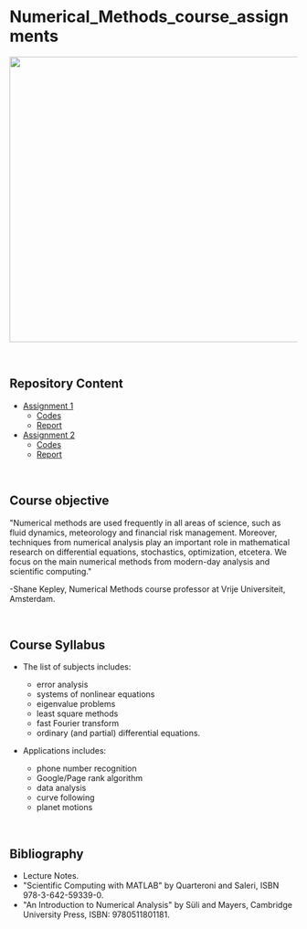 # Numerical_Methods_course_assignments

<p align="center">
<img width="700" height="500" src="https://numericalmethodssullivan.github.io/images/bookcoverimage.png">
</p>

</br>

## Repository Content

- [Assignment 1](ASSIGNMENT_1)
  - [Codes](ASSIGNMENT_1/Codes)
  - [Report](ASSIGNMENT_1/Report)
- [Assignment 2](ASSIGNMENT_2)
  - [Codes](ASSIGNMENT_2/Codes)
  - [Report](ASSIGNMENT_2/Report)
  
</br>

## Course objective

"Numerical methods are used frequently in all areas of science, such as fluid dynamics, meteorology and financial risk management. Moreover, techniques from numerical analysis play an important role in mathematical research on differential equations, stochastics, optimization, etcetera. We focus on the main numerical methods from modern-day analysis and scientific computing."

-Shane Kepley, Numerical Methods course professor at Vrije Universiteit, Amsterdam.

</br>

## Course Syllabus

- The list of subjects includes:
  - error analysis
  - systems of nonlinear equations
  - eigenvalue problems
  - least square methods
  - fast Fourier transform
  - ordinary (and partial) differential equations.


- Applications includes:
  - phone number recognition
  - Google/Page rank algorithm
  - data analysis
  - curve following
  - planet motions

</br>

## Bibliography

- Lecture Notes.
- "Scientific Computing with MATLAB" by Quarteroni and Saleri, ISBN 978-3-642-59339-0. 
- "An Introduction to Numerical Analysis" by Süli and Mayers, Cambridge University Press, ISBN: 9780511801181.
